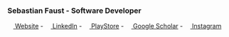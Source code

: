 ### Sebastian Faust - Software Developer
[<img src="https://raw.githubusercontent.com/Fasust/faust-sebastian-website/master/assets/logos/fist.ico" height="13" /> Website](https://www.faust-sebastian.com/) - 
[<img src="https://encrypted-tbn0.gstatic.com/images?q=tbn:ANd9GcQaw3zH3s8k32f-dmj5-jLE-qRpqbdUbc-gS-UMtv-_1A&s" height="13" /> LinkedIn](https://www.linkedin.com/in/sebastian-faust/) - 
[<img src="https://www.android-user.de/wp-content/uploads/2017/05/neues-play-store-logo.png" height="13" /> PlayStore](https://play.google.com/store/apps/developer?id=Sebastian+Faust) - 
[<img src="https://cdn.worldvectorlogo.com/logos/google-scholar.svg" height="13" /> Google Scholar](https://scholar.google.com/citations?user=se_7IOgAAAAJ&hl) -
[<img src="https://upload.wikimedia.org/wikipedia/commons/thumb/5/58/Instagram-Icon.png/1025px-Instagram-Icon.png" height="13" /> Instagram](https://www.instagram.com/feustchen/)



<!--
**Fasust/fasust** is a ✨ _special_ ✨ repository because its `README.md` (this file) appears on your GitHub profile.

Here are some ideas to get you started:

- 🔭 I’m currently working on ...
- 🌱 I’m currently learning ...
- 👯 I’m looking to collaborate on ...
- 🤔 I’m looking for help with ...
- 💬 Ask me about ...
- 📫 How to reach me: ...
- 😄 Pronouns: ...
- ⚡ Fun fact: ...
-->
